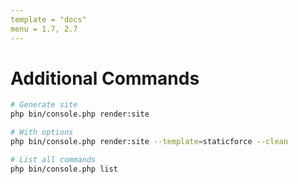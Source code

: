 ```yaml
---
template = "docs"
menu = 1.7, 2.7
---
```


# Additional Commands

```bash
# Generate site
php bin/console.php render:site

# With options
php bin/console.php render:site --template=staticforce --clean

# List all commands
php bin/console.php list
```
